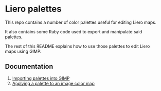 # Liero palettes

This repo contains a number of color palettes useful for editing Liero maps.

It also contains some Ruby code used to export and manipulate said palettes.

The rest of this README explains how to use those palettes to edit Liero maps
using GIMP.

## Documentation

1. [Importing palettes into GIMP](/doc/set_color_map.md)
2. [Applying a palette to an image color map](/doc/set_color_map.md)

